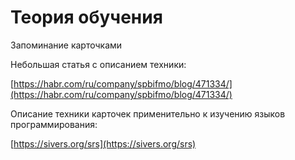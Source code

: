# Теория обучения

Запоминание карточками

Небольшая статья с описанием техники:

[https://habr.com/ru/company/spbifmo/blog/471334/](https://habr.com/ru/company/spbifmo/blog/471334/)

Описание техники карточек применительно к изучению языков программирования:

[https://sivers.org/srs](https://sivers.org/srs)



